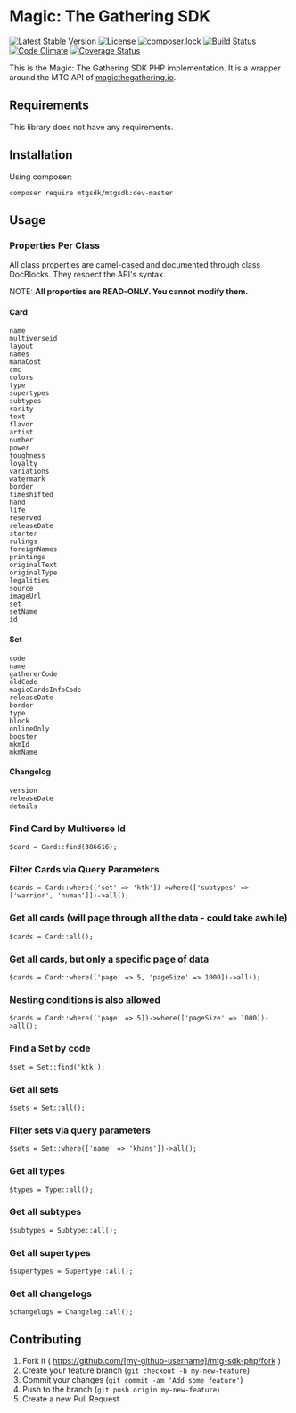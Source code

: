 # Magic: The Gathering SDK

[![Latest Stable Version](https://poser.pugx.org/mtgsdk/mtgsdk/v/stable)](https://packagist.org/packages/mtgsdk/mtgsdk)
[![License](https://poser.pugx.org/mtgsdk/mtgsdk/license)](https://packagist.org/packages/mtgsdk/mtgsdk)
[![composer.lock](https://poser.pugx.org/mtgsdk/mtgsdk/composerlock)](https://packagist.org/packages/mtgsdk/mtgsdk)
[![Build Status](https://travis-ci.org/MagicTheGathering/mtg-sdk-php.svg?branch=master)](https://travis-ci.org/MagicTheGathering/mtg-sdk-php)
[![Code Climate](https://codeclimate.com/github/MagicTheGathering/mtg-sdk-php/badges/gpa.svg)](https://codeclimate.com/github/MagicTheGathering/mtg-sdk-php)
[![Coverage Status](https://coveralls.io/repos/github/MagicTheGathering/mtg-sdk-php/badge.svg?branch=master)](https://coveralls.io/github/MagicTheGathering/mtg-sdk-php?branch=master)

This is the Magic: The Gathering SDK PHP implementation. It is a wrapper around the MTG API of [magicthegathering.io](http://magicthegathering.io/).

## Requirements
This library does not have any requirements.

## Installation

Using composer:

    composer require mtgsdk/mtgsdk:dev-master

## Usage

### Properties Per Class

All class properties are camel-cased and documented through class DocBlocks.
They respect the API's syntax.

NOTE: **All properties are READ-ONLY. You cannot modify them.**

#### Card

    name
    multiverseid
    layout
    names
    manaCost
    cmc
    colors
    type
    supertypes
    subtypes
    rarity
    text
    flavor
    artist
    number
    power
    toughness
    loyalty
    variations
    watermark
    border
    timeshifted
    hand
    life
    reserved
    releaseDate
    starter
    rulings
    foreignNames
    printings
    originalText
    originalType
    legalities
    source
    imageUrl
    set
    setName
    id

#### Set

    code
    name
    gathererCode
    oldCode
    magicCardsInfoCode
    releaseDate
    border
    type
    block
    onlineOnly
    booster
    mkmId
    mkmName

#### Changelog

    version
    releaseDate
    details
    
### Find Card by Multiverse Id

    $card = Card::find(386616);
    
### Filter Cards via Query Parameters

    $cards = Card::where(['set' => 'ktk'])->where(['subtypes' => ['warrior', 'human']])->all();
    
### Get all cards (will page through all the data - could take awhile)

    $cards = Card::all();
    
### Get all cards, but only a specific page of data

    $cards = Card::where(['page' => 5, 'pageSize' => 1000])->all();
    
### Nesting conditions is also allowed

    $cards = Card::where(['page' => 5])->where(['pageSize' => 1000])->all();
    
### Find a Set by code

    $set = Set::find('ktk');
    
### Get all sets

    $sets = Set::all();
    
### Filter sets via query parameters

    $sets = Set::where(['name' => 'khans'])->all();
    
### Get all types

    $types = Type::all();
    
### Get all subtypes

    $subtypes = Subtype::all();
    
### Get all supertypes

    $supertypes = Supertype::all();
    
### Get all changelogs

    $changelogs = Changelog::all();
    
## Contributing

1. Fork it ( https://github.com/[my-github-username]/mtg-sdk-php/fork )
2. Create your feature branch (`git checkout -b my-new-feature`)
3. Commit your changes (`git commit -am 'Add some feature'`)
4. Push to the branch (`git push origin my-new-feature`)
5. Create a new Pull Request
